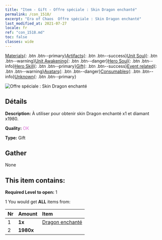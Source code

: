 ```yaml
---
title: "Item - Gift - Offre spéciale : Skin Dragon enchanté"
permalink: /con_1518/
excerpt: "Era of Chaos  Offre spéciale : Skin Dragon enchanté"
last_modified_at: 2021-07-27
locale: fr
ref: "con_1518.md"
toc: false
classes: wide
---
```

 [Materials](/ItemsFR/){: .btn .btn--primary}[Artifacts](/ItemsFR/Artifacts/){: .btn .btn--success}[Unit Soul](/ItemsFR/UnitSoul/){: .btn .btn--warning}[Unit Awakening](/ItemsFR/UnitAwakening/){: .btn .btn--danger}[Hero Soul](/ItemsFR/HeroSoul/){: .btn .btn--info}[Hero Skill](/ItemsFR/HeroSkill/){: .btn .btn--primary}[Gift](/ItemsFR/Gift/){: .btn .btn--success}[Event related](/ItemsFR/Events/){: .btn .btn--warning}[Avatars](/ItemsFR/Avatars/){: .btn .btn--danger}[Consumables](/ItemsFR/Consumables/){: .btn .btn--info}[Unknown](/ItemsFR/Unknown/){: .btn .btn--primary}

 ![Offre spéciale : Skin Dragon enchanté](/images/t/i_907132.png)

## Détails
 **Description:** À utiliser pour obtenir skin Dragon enchanté x1 et diamant x1980.

 **Quality:** <span style="color: #DA70D6">OK</span>

 **Type:** Gift

## Gather

  None

## This item contains:

 **Required Level to open:** 1

 1 You would get **ALL** items  from:

  | Nr | Amount |     Item    |
  |:---|:-------|:------------|
  | 1 |  **1x** | [Dragon enchanté](/ItemsFR/con_1073/) |  | 
  | 2 |  **1980x** | <i class="fas fa-gem"/> |  | 
